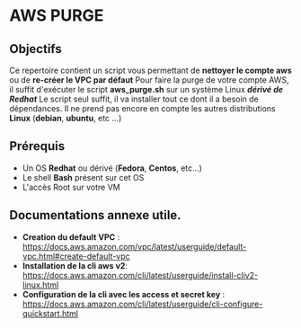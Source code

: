 # AWS PURGE
## Objectifs
Ce repertoire contient un script vous permettant de **nettoyer le compte aws** ou de **re-créer le VPC par défaut**
Pour faire la purge de votre compte AWS, il suffit d'exécuter le script **aws_purge.sh** sur un système Linux ***dérivé de Redhat***
Le script seul suffit, il va installer tout ce dont il a besoin de dépendances. Il ne prend pas encore en compte les autres distributions **Linux** (**debian**, **ubuntu**, etc ...)


## Prérequis
- Un OS **Redhat** ou dérivé (**Fedora**, **Centos**, etc...)
- Le shell **Bash** présent sur cet OS
- L'accès Root sur votre VM

## Documentations annexe utile.
- **Creation du default VPC**  : https://docs.aws.amazon.com/vpc/latest/userguide/default-vpc.html#create-default-vpc
- **Installation de la cli aws v2**: https://docs.aws.amazon.com/cli/latest/userguide/install-cliv2-linux.html
- **Configuration de la cli avec les access et secret key** : https://docs.aws.amazon.com/cli/latest/userguide/cli-configure-quickstart.html
